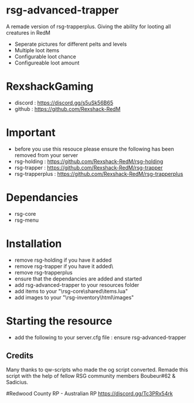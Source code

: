 # rsg-advanced-trapper
A remade version of rsg-trapperplus. Giving the ability for looting all creatures in RedM
- Seperate pictures for different pelts and levels
- Multiple loot items
- Configurable loot chance
- Configureable loot amount

# RexshackGaming
- discord : https://discord.gg/s5uSk56B65
- github : https://github.com/Rexshack-RedM

# Important
- before you use this resouce please ensure the following has been removed from your server
- rsg-holding : https://github.com/Rexshack-RedM/rsg-holding
- rsg-trapper : https://github.com/Rexshack-RedM/rsg-trapper
- rsg-trapperplus : https://github.com/Rexshack-RedM/rsg-trapperplus

# Dependancies
- rsg-core
- rsg-menu

# Installation
- remove rsg-holding if you have it added
- remove rsg-trapper if you have it added\
- remove rsg-trapperplus
- ensure that the dependancies are added and started
- add rsg-advanced-trapper to your resources folder
- add items to your "\rsg-core\shared\items.lua"
- add images to your "\rsg-inventory\html\images"

# Starting the resource
- add the following to your server.cfg file : ensure rsg-advanced-trapper

## Credits
Many thanks to qw-scripts who made the og script converted.
Remade this script with the help of fellow RSG community members Boubeur#62 & Sadicius.

#Redwood County RP - Australian RP
https://discord.gg/Tc3PRx54rk
